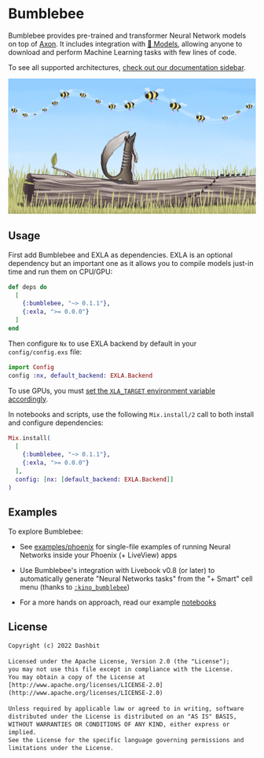 # Bumblebee

Bumblebee provides pre-trained and transformer Neural Network models on top of [Axon](https://github.com/elixir-nx/axon). It includes integration with [🤗 Models](https://huggingface.co/models), allowing anyone to download and perform Machine Learning tasks with few lines of code.

To see all supported architectures, [check out our documentation sidebar](https://hexdocs.pm/bumblebee).

![Numbat and Bumblebees](.github/images/background.jpg)

## Usage

First add Bumblebee and EXLA as dependencies. EXLA is an optional dependency but an important one as it allows you to compile models just-in time and run them on CPU/GPU:

```elixir
def deps do
  [
    {:bumblebee, "~> 0.1.1"},
    {:exla, ">= 0.0.0"}
  ]
end
```

Then configure `Nx` to use EXLA backend by default in your `config/config.exs` file:

```elixir
import Config
config :nx, default_backend: EXLA.Backend
```

To use GPUs, you must [set the `XLA_TARGET` environment variable accordingly](https://github.com/elixir-nx/xla#usage).

In notebooks and scripts, use the following `Mix.install/2` call to both install and configure dependencies:

```elixir
Mix.install(
  [
    {:bumblebee, "~> 0.1.1"},
    {:exla, ">= 0.0.0"}
  ],
  config: [nx: [default_backend: EXLA.Backend]]
)
```

## Examples

To explore Bumblebee:

  * See [examples/phoenix](examples/phoenix) for single-file examples of running Neural Networks inside your Phoenix (+ LiveView) apps

  * Use Bumblebee's integration with Livebook v0.8 (or later) to automatically generate "Neural Networks tasks" from the "+ Smart" cell menu (thanks to [`:kino_bumblebee`](https://github.com/livebook-dev/kino_bumblebee))

  * For a more hands on approach, read our example [notebooks](notebooks)

## License

    Copyright (c) 2022 Dashbit

    Licensed under the Apache License, Version 2.0 (the "License");
    you may not use this file except in compliance with the License.
    You may obtain a copy of the License at [http://www.apache.org/licenses/LICENSE-2.0](http://www.apache.org/licenses/LICENSE-2.0)

    Unless required by applicable law or agreed to in writing, software
    distributed under the License is distributed on an "AS IS" BASIS,
    WITHOUT WARRANTIES OR CONDITIONS OF ANY KIND, either express or implied.
    See the License for the specific language governing permissions and
    limitations under the License.
